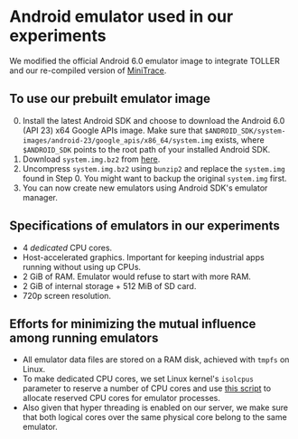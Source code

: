 # Android emulator used in our experiments

We modified the official Android 6.0 emulator image to integrate TOLLER and our re-compiled version of [MiniTrace](https://bitbucket.org/txgu/mini-tracing-art6/src/minitracing/).

## To use our prebuilt emulator image

0. Install the latest Android SDK and choose to download the Android 6.0 (API 23) x64 Google APIs image. Make sure that `$ANDROID_SDK/system-images/android-23/google_apis/x86_64/system.img` exists, where `$ANDROID_SDK` points to the root path of your installed Android SDK.
1. Download `system.img.bz2` from [here](https://drive.google.com/file/d/1xQjzAcd2KcycqVWIlxvKNBv2Okdpnqla/view).
2. Uncompress `system.img.bz2` using `bunzip2` and replace the `system.img` found in Step 0. You might want to backup the original `system.img` first.
3. You can now create new emulators using Android SDK's emulator manager.

## Specifications of emulators in our experiments

* 4 *dedicated* CPU cores.
* Host-accelerated graphics. Important for keeping industrial apps running without using up CPUs.
* 2 GiB of RAM. Emulator would refuse to start with more RAM.
* 2 GiB of internal storage + 512 MiB of SD card.
* 720p screen resolution.

## Efforts for minimizing the mutual influence among running emulators

* All emulator data files are stored on a RAM disk, achieved with `tmpfs` on Linux.
* To make dedicated CPU cores, we set Linux kernel's `isolcpus` parameter to reserve a number of CPU cores and use [this script](https://gist.github.com/ms1995/59721f3b214825fd2d04610dc96177a1) to allocate reserved CPU cores for emulator processes.
* Also given that hyper threading is enabled on our server, we make sure that both logical cores over the same physical core belong to the same emulator.